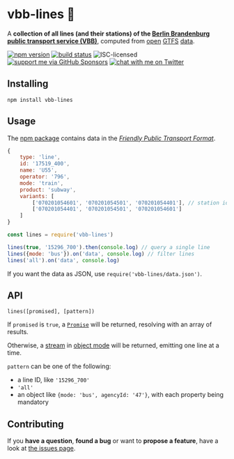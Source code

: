 # vbb-lines 🚏

A **collection of all lines (and their stations) of the [Berlin Brandenburg public transport service (VBB)](http://www.vbb.de/)**, computed from [open](https://daten.berlin.de/datensaetze/vbb-fahrplandaten-gtfs) [GTFS](https://developers.google.com/transit/gtfs/) [data](https://vbb-gtfs.jannisr.de/).

[![npm version](https://img.shields.io/npm/v/vbb-lines.svg)](https://www.npmjs.com/package/vbb-lines)
[![build status](https://img.shields.io/travis/derhuerst/vbb-lines.svg)](https://travis-ci.org/derhuerst/vbb-lines)
![ISC-licensed](https://img.shields.io/github/license/derhuerst/vbb-lines.svg)
[![support me via GitHub Sponsors](https://img.shields.io/badge/support%20me-donate-fa7664.svg)](https://github.com/sponsors/derhuerst)
[![chat with me on Twitter](https://img.shields.io/badge/chat%20with%20me-on%20Twitter-1da1f2.svg)](https://twitter.com/derhuerst)


## Installing

```shell
npm install vbb-lines
```


## Usage

The [npm package](https://npmjs.com/vbb-lines) contains data in the [*Friendly Public Transport Format*](https://github.com/public-transport/friendly-public-transport-format).

```js
{
	type: 'line',
	id: '17519_400',
	name: 'U55',
	operator: '796',
	mode: 'train',
	product: 'subway',
	variants: [
		['070201054601', '070201054501', '070201054401'], // station ids
		['070201054401', '070201054501', '070201054601']
	]
}
```

```js
const lines = require('vbb-lines')

lines(true, '15296_700').then(console.log) // query a single line
lines({mode: 'bus'}).on('data', console.log) // filter lines
lines('all').on('data', console.log)
```

If you want the data as JSON, use `require('vbb-lines/data.json')`.


## API

`lines([promised], [pattern])`

If `promised` is `true`, a [`Promise`](https://developer.mozilla.org/en-US/docs/Web/JavaScript/Reference/Global_Objects/Promise) will be returned, resolving with an array of results.

Otherwise, a [stream](https://nodejs.org/api/stream.html#stream_class_stream_readable) in [object mode](https://nodejs.org/api/stream.html#stream_object_mode) will be returned, emitting one line at a time.

`pattern` can be one of the following:

- a line ID, like `'15296_700'`
- `'all'`
- an object like `{mode: 'bus', agencyId: '47'}`, with each property being mandatory


## Contributing

If you **have a question**, **found a bug** or want to **propose a feature**, have a look at [the issues page](https://github.com/derhuerst/vbb-lines/issues).
